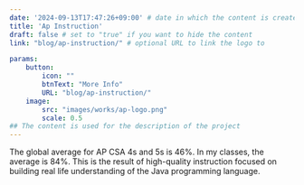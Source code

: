 ```yaml
---
date: '2024-09-13T17:47:26+09:00' # date in which the content is created - defaults to "today"
title: 'Ap Instruction'
draft: false # set to "true" if you want to hide the content 
link: "blog/ap-instruction/" # optional URL to link the logo to

params:
    button:
        icon: ""
        btnText: "More Info"
        URL: "blog/ap-instruction/"
    image:  
        src: "images/works/ap-logo.png"
        scale: 0.5
## The content is used for the description of the project
---
```

The global average for AP CSA 4s and 5s is 46%. In my classes, the average is 84%. This is the result of high-quality
instruction focused on building real life understanding of the Java programming language.

